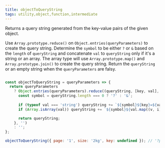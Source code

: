 ```yaml
---
title: objectToQueryString
tags: utility,object,function,intermediate
---
```


Returns a query string generated from the key-value pairs of the given object.

Use `Array.prototype.reduce()` on `Object.entries(queryParameters)` to create the query string.
Determine the `symbol` to be either `?` or `&` based on the `length` of `queryString` and concatenate `val` to `queryString` only if it's a string or an array.
The array type will use  `Array.prototype.map()` and  `Array.prototype.join()` to create the query string.
Return the `queryString` or an empty string when the `queryParameters` are falsy.

```js

const objectToQueryString = queryParameters => {
  return queryParameters
    ? Object.entries(queryParameters).reduce((queryString, [key, val], index) => {
      const symbol = queryString.length === 0 ? '?' : '&';
      
      if (typeof val === 'string') queryString += `${symbol}${key}=${val}`;
      if (Array.isArray(val)) queryString += `${symbol}${val.map((v, i) => `${key}[${i}]=${v}`).join("&")}`;

      return queryString;
    }, '')
    : '';
};
```

```js
objectToQueryString({ page: '1', size: '2kg', key: undefined }); // '?page=1&size=2kg'
```
